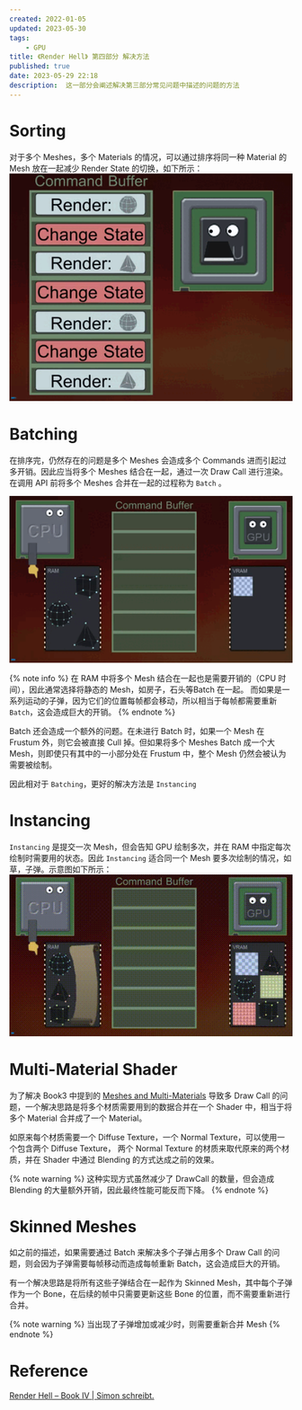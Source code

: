 ```yaml
---
created: 2022-01-05
updated: 2023-05-30
tags:
    - GPU
title: 《Render Hell》 第四部分 解决方法
published: true
date: 2023-05-29 22:18 
description:  这一部分会阐述解决第三部分常见问题中描述的问题的方法
---
```


# Sorting

对于多个 Meshes，多个 Materials 的情况，可以通过排序将同一种 Material 的 Mesh 放在一起减少 Render State 的切换，如下所示：
![重新排序以减少 State 切换](/book_4_solutions/optimisation_sorting_01.gif)

# Batching

在排序完，仍然存在的问题是多个 Meshes 会造成多个 Commands 进而引起过多开销。因此应当将多个 Meshes 结合在一起，通过一次 Draw Call 进行渲染。在调用 API 前将多个 Meshes 合并在一起的过程称为 `Batch` 。

![Batching](/book_4_solutions/optimisation_batching_02.gif)

{% note info %}
在 RAM 中将多个 Mesh 结合在一起也是需要开销的（CPU 时间），因此通常选择将静态的 Mesh，如房子，石头等Batch 在一起。 而如果是一系列运动的子弹，因为它们的位置每帧都会移动，所以相当于每帧都需要重新 `Batch`，这会造成巨大的开销。
{% endnote %}

Batch 还会造成一个额外的问题。在未进行 Batch 时，如果一个 Mesh 在 Frustum 外，则它会被直接 Cull 掉。但如果将多个 Meshes Batch 成一个大 Mesh，则即使只有其中的一小部分处在 Frustum 中，整个 Mesh 仍然会被认为需要被绘制。

因此相对于 `Batching`，更好的解决方法是 `Instancing`

# Instancing

`Instancing` 是提交一次 Mesh，但会告知 GPU 绘制多次，并在 RAM 中指定每次绘制时需要用的状态。因此 `Instancing` 适合同一个 Mesh 要多次绘制的情况，如草，子弹。示意图如下所示：
![Instancing](/book_4_solutions/20200129181033200.gif)

# Multi-Material Shader

为了解决 Book3 中提到的 [Meshes and Multi-Materials](/book_3_problems/#Meshes_and_Multi-Materials) 导致多 Draw Call 的问题，一个解决思路是将多个材质需要用到的数据合并在一个 Shader 中，相当于将多个 Material 合并成了一个 Material。

如原来每个材质需要一个 Diffuse Texture，一个 Normal Texture，可以使用一个包含两个 Diffuse Texture， 两个 Normal Texture 的材质来取代原来的两个材质，并在 Shader 中通过 Blending 的方式达成之前的效果。

{% note warning %}
这种实现方式虽然减少了 DrawCall 的数量，但会造成 Blending 的大量额外开销，因此最终性能可能反而下降。
{% endnote %}

# Skinned Meshes

如之前的描述，如果需要通过 Batch 来解决多个子弹占用多个 Draw Call 的问题，则会因为子弹需要每帧移动而造成每帧重新 Batch，这会造成巨大的开销。

有一个解决思路是将所有这些子弹结合在一起作为 Skinned Mesh，其中每个子弹作为一个 Bone，在后续的帧中只需要更新这些 Bone 的位置，而不需要重新进行合并。

{% note warning %}
当出现了子弹增加或减少时，则需要重新合并 Mesh
{% endnote %}

# Reference

[Render Hell – Book IV | Simon schreibt.](http://simonschreibt.de/gat/renderhell-book4/)

